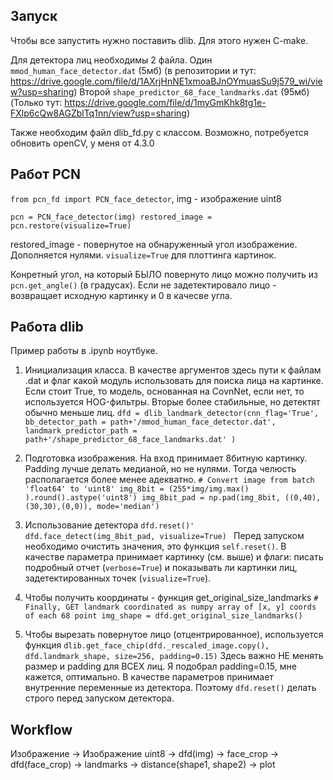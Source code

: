 ## Запуск
Чтобы все запустить нужно поставить dlib. Для этого нужен C-make.

Для детектора лиц необходимы 2 файла. 
Один `mmod_human_face_detector.dat` (5мб)
(в репозитории и тут: https://drive.google.com/file/d/1AXrjHnNE1xmoaBJnOYmuasSu9j579_wi/view?usp=sharing)
Второй `shape_predictor_68_face_landmarks.dat` (95мб)
(Только тут: https://drive.google.com/file/d/1myGmKhk8tg1e-FXlp6cQw8AGZblTq1nn/view?usp=sharing)

Также необходим файл dlib_fd.py с классом. 
Возможно, потребуется обновить openCV, у меня от 4.3.0

## Работ PCN
`from pcn_fd import PCN_face_detector`,  img - изображение uint8

`pcn = PCN_face_detector(img)
restored_image = pcn.restore(visualize=True)`

restored_image - повернутое на обнаруженный угол изображение. Дополняется нулями. 
`visualize=True` для плоттинга картинок.

Конретный угол, на который БЫЛО повернуто лицо можно получить из `pcn.get_angle()` (в градусах).  Если не задетектировало лицо - возвращает исходную картинку и 0 в качесве угла. 


## Работа dlib
Пример работы в .ipynb ноутбуке. 
1. Инициализация класса. В качестве аргументов здесь пути к файлам .dat и флаг какой модуль использовать для поиска лица на картинке.
Если стоит True, то модель, основанная на CovnNet, если нет, то используется HOG-фильтры. Вторые более стабильные, но детектят обычно меньше лиц. 
`dfd = dlib_landmark_detector(cnn_flag='True', 
                             bb_detector_path = path+'/mmod_human_face_detector.dat', 
                             landmark_predictor_path = path+'/shape_predictor_68_face_landmarks.dat' )`

2. Подготовка изображения. На вход принимает 8битную картинку. Padding лучше делать медианой, но не нулями. Тогда челюсть располагается более менее адекватно. 
`# Convert image from batch 'float64' to 'uint8'
img_8bit = (255*img/img.max() ).round().astype('uint8')
img_8bit_pad = np.pad(img_8bit, ((0,40),(30,30),(0,0)), mode='median')
`

3. Использование детектора
`dfd.reset()'
dfd.face_detect(img_8bit_pad, visualize=True)
`
Перед запуском необходимо очистить значения, это функция `self.reset()`. В качестве параметра принимает картинку (см. выше) и флаги: писать подробный отчет (`verbose=True`) и показывать ли картинки лиц, задетектированных точек (`visualize=True`).

4. Чтобы получить координаты - функция get_original_size_landmarks
`# Finally, GET landmark coordinated as numpy array of [x, y] coords of each 68 point
img_shape = dfd.get_original_size_landmarks()`

5. Чтобы вырезать повернутое лицо (отцентрированное), используется функция 
`dlib.get_face_chip(dfd._rescaled_image.copy(), dfd.landmark_shape, size=256, padding=0.15)`
Здесь важно НЕ менять размер и padding для ВСЕХ лиц. Я подобрал padding=0.15, мне кажется, оптимально. 
В качестве параметров принимает внутренние переменные из детектора. Поэтому `dfd.reset()` делать строго перед запуском детектора.

## Workflow
Изображение -> Изображение uint8 -> dfd(img) -> face_crop -> dfd(face_crop) -> landmarks -> distance(shape1, shape2) -> plot


